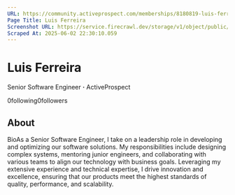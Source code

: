 ```yaml
---
URL: https://community.activeprospect.com/memberships/8180819-luis-ferreira
Page Title: Luis Ferreira
Screenshot URL: https://service.firecrawl.dev/storage/v1/object/public/media/screenshot-0cb8a104-a25b-447e-bcc8-f7d7243849b5.png
Scraped At: 2025-06-02 22:30:10.059
---
```



# Luis Ferreira

Senior Software Engineer **·** ActiveProspect

0following0followers

## About

BioAs a Senior Software Engineer, I take on a leadership role in developing and optimizing our software solutions. My responsibilities include designing complex systems, mentoring junior engineers, and collaborating with various teams to align our technology with business goals. Leveraging my extensive experience and technical expertise, I drive innovation and excellence, ensuring that our products meet the highest standards of quality, performance, and scalability.
